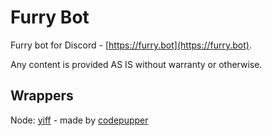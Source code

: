 # Furry Bot

Furry bot for Discord - [https://furry.bot](https://furry.bot).

Any content is provided AS IS without warranty or otherwise.

## Wrappers

Node:
[yiff](https://nodejs.org/package/yiff) - made by [codepupper](https://github.com/codepupper)
